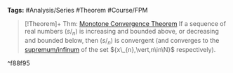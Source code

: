 ---
---

**Tags:** #Analysis/Series #Theorem #Course/FPM 

 > 
 > \[!Theorem\]+ Thm: [Monotone Convergence Theorem](Monotone%20Convergence%20Theorem.md)
 > If a sequence of real numbers $(s/_{n})$ is increasing and bounded above, or decreasing and bounded below, then $(s/_{n})$ is convergent (and converges to the [supremum/infinum](Bounds,%20Suprema%20and%20Infima.md#35189a) of the set ${x\_{n},\vert,n\in\N}$ respectively).

^f88f95
